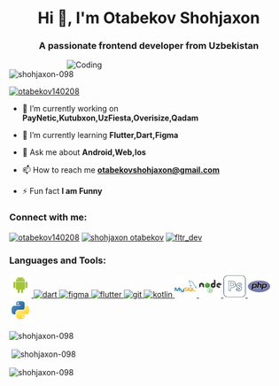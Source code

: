 <h1 align="center">Hi 👋, I'm Otabekov Shohjaxon</h1>
<h3 align="center">A passionate frontend developer from Uzbekistan</h3>
<img align="right" alt="Coding" width="400" src="https://i.pinimg.com/originals/81/17/8b/81178b47a8598f0c81c4799f2cdd4057.gif">

<p align="left"> <img src="https://komarev.com/ghpvc/?username=shohjaxon-098&label=Profile%20views&color=0e75b6&style=flat" alt="shohjaxon-098" /> </p>

<p align="left"> <a href="https://twitter.com/otabekov140208" target="blank"><img src="https://img.shields.io/twitter/follow/otabekov140208?logo=twitter&style=for-the-badge" alt="otabekov140208" /></a> </p>

- 🔭 I’m currently working on **PayNetic,Kutubxon,UzFiesta,Overisize,Qadam**

- 🌱 I’m currently learning **Flutter,Dart,Figma**

- 💬 Ask me about **Android,Web,Ios**

- 📫 How to reach me **otabekovshohjaxon@gmail.com**

- ⚡ Fun fact **I am Funny**

<h3 align="left">Connect with me:</h3>
<p align="left">
<a href="https://twitter.com/otabekov140208" target="blank"><img align="center" src="https://raw.githubusercontent.com/rahuldkjain/github-profile-readme-generator/master/src/images/icons/Social/twitter.svg" alt="otabekov140208" height="30" width="40" /></a>
<a href="https://fb.com/shohjaxon otabekov" target="blank"><img align="center" src="https://raw.githubusercontent.com/rahuldkjain/github-profile-readme-generator/master/src/images/icons/Social/facebook.svg" alt="shohjaxon otabekov" height="30" width="40" /></a>
<a href="https://t.me/fltr_dev" target="blank"><img align="center" src="https://raw.githubusercontent.com/rahuldkjain/github-profile-readme-generator/master/src/images/icons/Social/telegram.svg" alt="fltr_dev" height="30" width="40" /></a>
<h3 align="left">Languages and Tools:</h3>
<p align="left"> <a href="https://developer.android.com" target="_blank" rel="noreferrer"> <img src="https://raw.githubusercontent.com/devicons/devicon/master/icons/android/android-original-wordmark.svg" alt="android" width="40" height="40"/> </a> <a href="https://dart.dev" target="_blank" rel="noreferrer"> <img src="https://www.vectorlogo.zone/logos/dartlang/dartlang-icon.svg" alt="dart" width="40" height="40"/> </a> <a href="https://www.figma.com/" target="_blank" rel="noreferrer"> <img src="https://www.vectorlogo.zone/logos/figma/figma-icon.svg" alt="figma" width="40" height="40"/> </a> <a href="https://flutter.dev" target="_blank" rel="noreferrer"> <img src="https://www.vectorlogo.zone/logos/flutterio/flutterio-icon.svg" alt="flutter" width="40" height="40"/> </a> <a href="https://git-scm.com/" target="_blank" rel="noreferrer"> <img src="https://www.vectorlogo.zone/logos/git-scm/git-scm-icon.svg" alt="git" width="40" height="40"/> </a> <a href="https://kotlinlang.org" target="_blank" rel="noreferrer"> <img src="https://www.vectorlogo.zone/logos/kotlinlang/kotlinlang-icon.svg" alt="kotlin" width="40" height="40"/> </a> <a href="https://www.mysql.com/" target="_blank" rel="noreferrer"> <img src="https://raw.githubusercontent.com/devicons/devicon/master/icons/mysql/mysql-original-wordmark.svg" alt="mysql" width="40" height="40"/> </a> <a href="https://nodejs.org" target="_blank" rel="noreferrer"> <img src="https://raw.githubusercontent.com/devicons/devicon/master/icons/nodejs/nodejs-original-wordmark.svg" alt="nodejs" width="40" height="40"/> </a> <a href="https://www.photoshop.com/en" target="_blank" rel="noreferrer"> <img src="https://raw.githubusercontent.com/devicons/devicon/master/icons/photoshop/photoshop-line.svg" alt="photoshop" width="40" height="40"/> </a> <a href="https://www.php.net" target="_blank" rel="noreferrer"> <img src="https://raw.githubusercontent.com/devicons/devicon/master/icons/php/php-original.svg" alt="php" width="40" height="40"/> </a> <a href="https://www.python.org" target="_blank" rel="noreferrer"> <img src="https://raw.githubusercontent.com/devicons/devicon/master/icons/python/python-original.svg" alt="python" width="40" height="40"/> </a> </p>

<p><img align="center" src="https://github-readme-stats.vercel.app/api/top-langs?username=shohjaxon-098&theme=github_dark&show_icons=true&locale=en&layout=compact" alt="shohjaxon-098" /></p>

<p>&nbsp;<img align="center" src="https://github-readme-stats.vercel.app/api?username=shohjaxon-098&theme=github_dark&show_icons=true&locale=en" alt="shohjaxon-098" /></p>

<p><img align="center" src="https://github-readme-streak-stats.herokuapp.com/?user=shohjaxon-098&theme=github_dark&locale=en" alt="shohjaxon-098" /></p>
